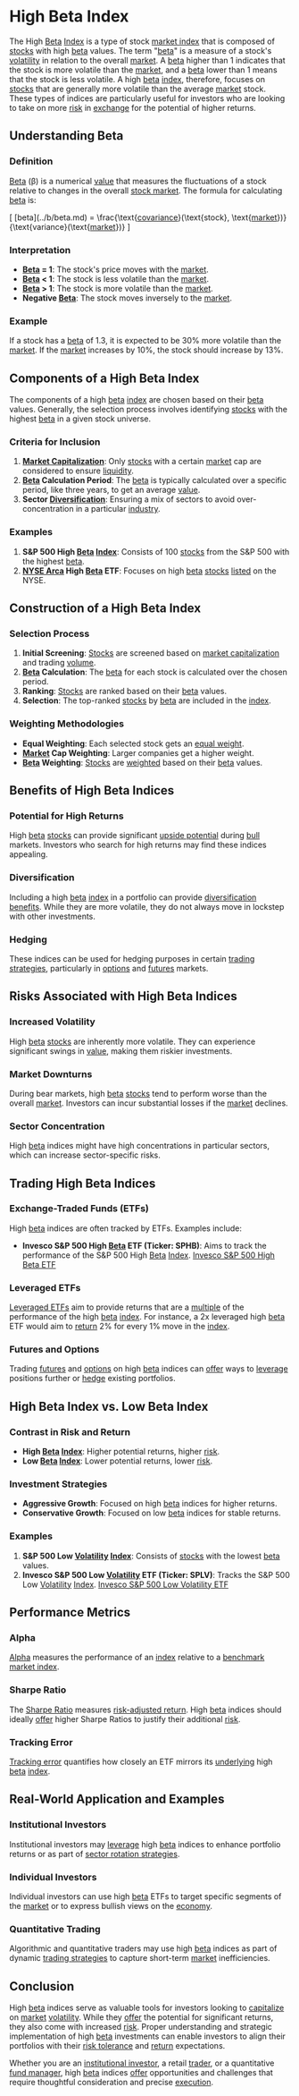 # High Beta Index

The High [Beta](../b/beta.md) [Index](../i/index.md) is a type of stock [market index](../m/market_index.md) that is composed of [stocks](../s/stock.md) with high [beta](../b/beta.md) values. The term "[beta](../b/beta.md)" is a measure of a stock's [volatility](../v/volatility.md) in relation to the overall [market](../m/market.md). A [beta](../b/beta.md) higher than 1 indicates that the stock is more volatile than the [market](../m/market.md), and a [beta](../b/beta.md) lower than 1 means that the stock is less volatile. A high [beta](../b/beta.md) [index](../i/index.md), therefore, focuses on [stocks](../s/stock.md) that are generally more volatile than the average [market](../m/market.md) stock. These types of indices are particularly useful for investors who are looking to take on more [risk](../r/risk.md) in [exchange](../e/exchange.md) for the potential of higher returns.

## Understanding Beta

### Definition

[Beta](../b/beta.md) (β) is a numerical [value](../v/value.md) that measures the fluctuations of a stock relative to changes in the overall [stock market](../s/stock_market.md). The formula for calculating [beta](../b/beta.md) is:

\[
\[beta](../b/beta.md) = \frac{\text{[covariance](../c/covariance.md)}(\text{stock}, \text{[market](../m/market.md)})}{\text{variance}(\text{[market](../m/market.md)})}
\]

### Interpretation

- **[Beta](../b/beta.md) = 1**: The stock's price moves with the [market](../m/market.md).
- **[Beta](../b/beta.md) < 1**: The stock is less volatile than the [market](../m/market.md).
- **[Beta](../b/beta.md) > 1**: The stock is more volatile than the [market](../m/market.md).
- **Negative [Beta](../b/beta.md)**: The stock moves inversely to the [market](../m/market.md).

### Example

If a stock has a [beta](../b/beta.md) of 1.3, it is expected to be 30% more volatile than the [market](../m/market.md). If the [market](../m/market.md) increases by 10%, the stock should increase by 13%.

## Components of a High Beta Index

The components of a high [beta](../b/beta.md) [index](../i/index.md) are chosen based on their [beta](../b/beta.md) values. Generally, the selection process involves identifying [stocks](../s/stock.md) with the highest [beta](../b/beta.md) in a given stock universe.

### Criteria for Inclusion

1. **[Market Capitalization](../m/market_capitalization.md)**: Only [stocks](../s/stock.md) with a certain [market](../m/market.md) cap are considered to ensure [liquidity](../l/liquidity.md).
2. **[Beta](../b/beta.md) Calculation Period**: The [beta](../b/beta.md) is typically calculated over a specific period, like three years, to get an average [value](../v/value.md).
3. **Sector [Diversification](../d/diversification.md)**: Ensuring a mix of sectors to avoid over-concentration in a particular [industry](../i/industry.md).

### Examples

1. **S&P 500 High [Beta](../b/beta.md) [Index](../i/index.md)**: Consists of 100 [stocks](../s/stock.md) from the S&P 500 with the highest [beta](../b/beta.md).
2. **[NYSE Arca](../n/nyse_arca.md) High [Beta](../b/beta.md) ETF**: Focuses on high [beta](../b/beta.md) [stocks](../s/stock.md) [listed](../l/listed.md) on the NYSE.

## Construction of a High Beta Index

### Selection Process

1. **Initial Screening**: [Stocks](../s/stock.md) are screened based on [market capitalization](../m/market_capitalization.md) and trading [volume](../v/volume.md).
2. **[Beta](../b/beta.md) Calculation**: The [beta](../b/beta.md) for each stock is calculated over the chosen period.
3. **Ranking**: [Stocks](../s/stock.md) are ranked based on their [beta](../b/beta.md) values.
4. **Selection**: The top-ranked [stocks](../s/stock.md) by [beta](../b/beta.md) are included in the [index](../i/index.md).

### Weighting Methodologies

- **Equal Weighting**: Each selected stock gets an [equal weight](../e/equal_weight.md).
- **[Market](../m/market.md) Cap Weighting**: Larger companies get a higher weight.
- **[Beta](../b/beta.md) Weighting**: [Stocks](../s/stock.md) are [weighted](../w/weighted.md) based on their [beta](../b/beta.md) values.

## Benefits of High Beta Indices

### Potential for High Returns

High [beta](../b/beta.md) [stocks](../s/stock.md) can provide significant [upside potential](../u/upside_potential_in_trading.md) during [bull](../b/bull.md) markets. Investors who search for high returns may find these indices appealing.

### Diversification

Including a high [beta](../b/beta.md) [index](../i/index.md) in a portfolio can provide [diversification benefits](../d/diversification_benefits.md). While they are more volatile, they do not always move in lockstep with other investments.

### Hedging

These indices can be used for hedging purposes in certain [trading strategies](../t/trading_strategies.md), particularly in [options](../o/options.md) and [futures](../f/futures.md) markets.

## Risks Associated with High Beta Indices

### Increased Volatility

High [beta](../b/beta.md) [stocks](../s/stock.md) are inherently more volatile. They can experience significant swings in [value](../v/value.md), making them riskier investments.

### Market Downturns

During bear markets, high [beta](../b/beta.md) [stocks](../s/stock.md) tend to perform worse than the overall [market](../m/market.md). Investors can incur substantial losses if the [market](../m/market.md) declines.

### Sector Concentration

High [beta](../b/beta.md) indices might have high concentrations in particular sectors, which can increase sector-specific risks.

## Trading High Beta Indices

### Exchange-Traded Funds (ETFs)

High [beta](../b/beta.md) indices are often tracked by ETFs. Examples include:

- **Invesco S&P 500 High [Beta](../b/beta.md) ETF (Ticker: SPHB)**: Aims to track the performance of the S&P 500 High [Beta](../b/beta.md) [Index](../i/index.md).
  [Invesco S&P 500 High Beta ETF](https://www.invesco.com/us/financial-products/etfs/product-detail?productId=SPHB)

### Leveraged ETFs

[Leveraged ETFs](../l/leveraged_etfs.md) aim to provide returns that are a [multiple](../m/multiple.md) of the performance of the high [beta](../b/beta.md) [index](../i/index.md). For instance, a 2x leveraged high [beta](../b/beta.md) ETF would aim to [return](../r/return.md) 2% for every 1% move in the [index](../i/index.md).

### Futures and Options

Trading [futures](../f/futures.md) and [options](../o/options.md) on high [beta](../b/beta.md) indices can [offer](../o/offer.md) ways to [leverage](../l/leverage.md) positions further or [hedge](../h/hedge.md) existing portfolios.

## High Beta Index vs. Low Beta Index

### Contrast in Risk and Return

- **High [Beta](../b/beta.md) [Index](../i/index.md)**: Higher potential returns, higher [risk](../r/risk.md).
- **Low [Beta](../b/beta.md) [Index](../i/index.md)**: Lower potential returns, lower [risk](../r/risk.md).

### Investment Strategies

- **Aggressive Growth**: Focused on high [beta](../b/beta.md) indices for higher returns.
- **Conservative Growth**: Focused on low [beta](../b/beta.md) indices for stable returns.

### Examples

1. **S&P 500 Low [Volatility](../v/volatility.md) [Index](../i/index.md)**: Consists of [stocks](../s/stock.md) with the lowest [beta](../b/beta.md) values.
2. **Invesco S&P 500 Low [Volatility](../v/volatility.md) ETF (Ticker: SPLV)**: Tracks the S&P 500 Low [Volatility](../v/volatility.md) [Index](../i/index.md).
   [Invesco S&P 500 Low Volatility ETF](https://www.invesco.com/us/financial-products/etfs/product-detail?productId=SPLV)

## Performance Metrics

### Alpha

[Alpha](../a/alpha.md) measures the performance of an [index](../i/index.md) relative to a [benchmark](../b/benchmark.md) [market index](../m/market_index.md).

### Sharpe Ratio

The [Sharpe Ratio](../s/sharpe_ratio.md) measures [risk-adjusted return](../r/risk-adjusted_return.md). High [beta](../b/beta.md) indices should ideally [offer](../o/offer.md) higher Sharpe Ratios to justify their additional [risk](../r/risk.md).

### Tracking Error

[Tracking error](../t/tracking_error.md) quantifies how closely an ETF mirrors its [underlying](../u/underlying.md) high [beta](../b/beta.md) [index](../i/index.md).

## Real-World Application and Examples

### Institutional Investors

Institutional investors may [leverage](../l/leverage.md) high [beta](../b/beta.md) indices to enhance portfolio returns or as part of [sector rotation strategies](../s/sector_rotation_strategies.md).

### Individual Investors

Individual investors can use high [beta](../b/beta.md) ETFs to target specific segments of the [market](../m/market.md) or to express bullish views on the [economy](../e/economy.md).

### Quantitative Trading

Algorithmic and quantitative traders may use high [beta](../b/beta.md) indices as part of dynamic [trading strategies](../t/trading_strategies.md) to capture short-term [market](../m/market.md) inefficiencies.

## Conclusion

High [beta](../b/beta.md) indices serve as valuable tools for investors looking to [capitalize](../c/capitalize.md) on [market](../m/market.md) [volatility](../v/volatility.md). While they [offer](../o/offer.md) the potential for significant returns, they also come with increased [risk](../r/risk.md). Proper understanding and strategic implementation of high [beta](../b/beta.md) investments can enable investors to align their portfolios with their [risk tolerance](../r/risk_tolerance.md) and [return](../r/return.md) expectations.

Whether you are an [institutional investor](../i/institutional_investor.md), a retail [trader](../t/trader.md), or a quantitative [fund manager](../f/fund_manager.md), high [beta](../b/beta.md) indices [offer](../o/offer.md) opportunities and challenges that require thoughtful consideration and precise [execution](../e/execution.md).